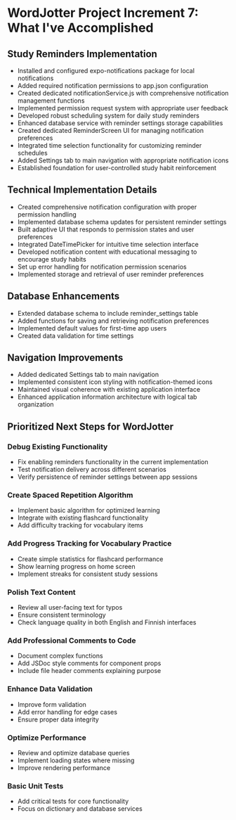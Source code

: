 # WordJotter Project Increment 7: What I've Accomplished

## Study Reminders Implementation

- Installed and configured expo-notifications package for local notifications
- Added required notification permissions to app.json configuration
- Created dedicated notificationService.js with comprehensive notification management functions
- Implemented permission request system with appropriate user feedback
- Developed robust scheduling system for daily study reminders
- Enhanced database service with reminder settings storage capabilities
- Created dedicated ReminderScreen UI for managing notification preferences
- Integrated time selection functionality for customizing reminder schedules
- Added Settings tab to main navigation with appropriate notification icons
- Established foundation for user-controlled study habit reinforcement

## Technical Implementation Details

- Created comprehensive notification configuration with proper permission handling
- Implemented database schema updates for persistent reminder settings
- Built adaptive UI that responds to permission states and user preferences
- Integrated DateTimePicker for intuitive time selection interface
- Developed notification content with educational messaging to encourage study habits
- Set up error handling for notification permission scenarios
- Implemented storage and retrieval of user reminder preferences

## Database Enhancements

- Extended database schema to include reminder_settings table
- Added functions for saving and retrieving notification preferences
- Implemented default values for first-time app users
- Created data validation for time settings

## Navigation Improvements

- Added dedicated Settings tab to main navigation
- Implemented consistent icon styling with notification-themed icons
- Maintained visual coherence with existing application interface
- Enhanced application information architecture with logical tab organization

## Prioritized Next Steps for WordJotter

### Debug Existing Functionality

- Fix enabling reminders functionality in the current implementation
- Test notification delivery across different scenarios
- Verify persistence of reminder settings between app sessions

### Create Spaced Repetition Algorithm

- Implement basic algorithm for optimized learning
- Integrate with existing flashcard functionality
- Add difficulty tracking for vocabulary items

### Add Progress Tracking for Vocabulary Practice

- Create simple statistics for flashcard performance
- Show learning progress on home screen
- Implement streaks for consistent study sessions

### Polish Text Content

- Review all user-facing text for typos
- Ensure consistent terminology
- Check language quality in both English and Finnish interfaces

### Add Professional Comments to Code

- Document complex functions
- Add JSDoc style comments for component props
- Include file header comments explaining purpose

### Enhance Data Validation

- Improve form validation
- Add error handling for edge cases
- Ensure proper data integrity

### Optimize Performance

- Review and optimize database queries
- Implement loading states where missing
- Improve rendering performance

### Basic Unit Tests

- Add critical tests for core functionality
- Focus on dictionary and database services
